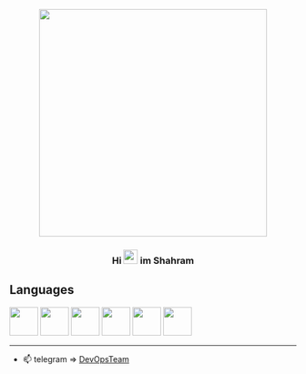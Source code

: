 <p align="center">
  <img src="https://user-images.githubusercontent.com/116191471/234678312-b4a5ee08-e0ef-4c4e-9fd9-6b08a16484bb.jpg" width="400" height="400" />
</p>
<span align="center">
  <h3 style="text-align:center">Hi <img src="https://raw.githubusercontent.com/MartinHeinz/MartinHeinz/master/wave.gif" width="25" height="25" /> im Shahram </h3>
</span>
    


Languages                                                                                                                               
--- 

<span style="margin:auto">
<img src="https://img.icons8.com/color/48/000000/java-coffee-cup-logo.png" width="50" height="50" />
<img src="https://img.icons8.com/color/48/000000/html-5.png" width="50" height="50" />
<img src="https://img.icons8.com/color/48/000000/css3.png" width="50" height="50" />
<img src="https://img.icons8.com/color/48/000000/bootstrap.png" width="50" height="50" />
<img src="https://img.icons8.com/fluent/50/000000/mysql-logo.png" width="50" height="50" />                                                                            <img src="https://img.icons8.com/ios/1x/php-server.png" width="50" height="50" />                    
</span>   

---                                                                                     

- 📫 telegram => [DevOpsTeam](https://t.me/SshDevOpsTeam)

                                                                                                 
<!--
**ShahramDevOps/ShahramDevops** is a ✨ _special_ ✨ repository because its `README.md` (this file) appears on your GitHub profile.

Here are some ideas to get you started:

- 🔭 I’m currently working on ...
- 🌱 I’m currently learning ...
- 👯 I’m looking to collaborate on ...
- 🤔 I’m looking for help with ...
- 💬 Ask me about ...
- 📫 How to reach me: 
- 😄 Pronouns: ...
- ⚡ Fun fact: ...
-->

